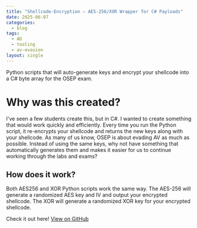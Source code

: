 ```yaml
---
title: "Shellcode-Encryption – AES-256/XOR Wrapper for C# Payloads"
date: 2025-06-07                   
categories:
  - blog                          
tags:
  - AD
  - tooling
  - av-evasion
layout: single
---
```



Python scripts that will auto-generate keys and encrypt your shellcode into a C# byte array for the OSEP exam.
<!--more-->

# Why was this created?
I've seen a few students create this, but in C#. I wanted to create something that would work quickly and efficiently.
Every time you run the Python script, it re-encrypts your shellcode and returns the new keys along with your shellcode. As many of us know, OSEP is about evading AV as much as possible. Instead of using the same keys, why not have something that automatically generates them and makes it easier for us to continue working through the labs and exams?

## How does it work?
Both AES256 and XOR Python scripts work the same way. The AES-256 will generate a randomized AES key and IV and output your encrypted shellcode. The XOR will generate a randomized XOR key for your encrypted shellcode. 


Check it out here!
<a class="btn btn--primary" href="https://github.com/DelaDirty/Shellcode-Encryption" target="_blank" rel="noopener">View on GitHub</a>
